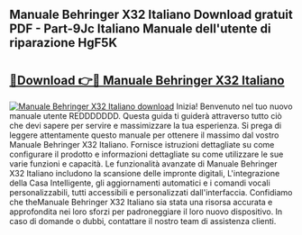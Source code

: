 ## Manuale Behringer X32 Italiano Download gratuit PDF - Part-9Jc Italiano Manuale dell'utente di riparazione HgF5K

# <h2><a href="http://dfbtnfn.blite.top/?on=Manuale+Behringer+X32+Italiano">🔗Download 👉🔴 Manuale Behringer X32 Italiano</a></h2>

[![Manuale Behringer X32 Italiano download](https://i.imgur.com/lujVjoI.png)](http://dfbtnfn.blite.top/?on=Manuale+Behringer+X32+Italiano)
Inizia! Benvenuto nel tuo nuovo manuale utente REDDDDDDD. Questa guida ti guiderà attraverso tutto ciò che devi sapere per servire e massimizzare la tua esperienza. Si prega di leggere attentamente questo manuale per ottenere il massimo dal vostro Manuale Behringer X32 Italiano. Fornisce istruzioni dettagliate su come configurare il prodotto e informazioni dettagliate su come utilizzare le sue varie funzioni e capacità. Le funzionalità avanzate di Manuale Behringer X32 Italiano includono la scansione delle impronte digitali, L'integrazione della Casa Intelligente, gli aggiornamenti automatici e i comandi vocali personalizzabili, tutti accessibili e personalizzati dall'interfaccia. Confidiamo che theManuale Behringer X32 Italiano sia stata una risorsa accurata e approfondita nei loro sforzi per padroneggiare il loro nuovo dispositivo. In caso di domande o dubbi, contattare il nostro team di assistenza clienti.
